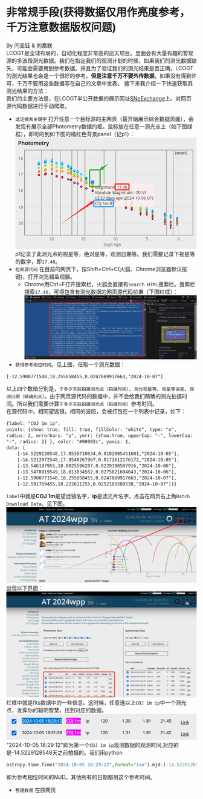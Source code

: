 # 非常规手段(获得数据仅用作亮度参考，千万注意数据版权问题)
By 闫圣钰 & 刘嘉联   
LCOGT是全球布局的，自动化程度非常高的巡天项目。里面会有大量有趣的暂现源的多波段测光数据。我们在指定我们的观测计划的时候，如果我们的测光数据缺失，可能会需要用到参考数据。并且为了验证我们的测光结果是否正确，LCOGT的测光结果也会是一个很好的参考。**但是注意千万不要外传数据**，如果没有得到许可，千万不要用这些数据写在自己的文章中发表。
接下来我介绍一下快速获取其测光结果的方法：   
我们的主要方法是，在LCOGT半公开数据的展示网址[SNeExchange](https://supernova.exchange/public/)上。对网页源代码数据进行手动爬取。
- `选定搜索关键字` 打开任意一个目标源的主网页（最开始展示综合数据页面），会发现有展示全部Photometry数据的框。鼠标放在任意一测光点上（如下图绿框），即可的到如下图的橘红色背景panel（记p1）：
![alt text](image.png)  
p1记录了此测光点的视星等，绝对星等，观测日期等。我们需要记录下视星等的数字，即`17.48`。
- `检索源代码` 在目前的网页下，按Shift+Ctrl+C(火狐、Chrome浏览器默认按键)，打开浏览器监视器。
    - Chrome用Ctrl+F打开搜索栏，火狐会直接有`Search HTML`搜索栏。搜索栏搜索`17.48`，可得包含有测光数据的网页源代码位置（下图红框）：
    ![alt text](image-1.png)
- `获得参考相位时间`。见上图，任取一个测光数据：   
```javescript
[-12.5900771548,18.255058455,0.0247669917663,"2024-10-07"]
```
以上四个数值分别是，`于多少天前拍摄测光点（拍摄时间）`、`测光视星等`、`视星等误差`、`观测日期（精确到天）`。由于网页源代码的数据中，并不会给我们精确的测光拍摄时间。所以我们需要计算`于多少天前拍摄测光点（拍摄时间）`参考时间。   
在源代码中，相同望远镜，相同的波段，会被打包在一个列表中记录，如下：
```javescript
{label: "COJ 1m ip", 
points: {show: true, fill: true, fillColor: "white", type: "o", radius: 2, errorbars: "y", yerr: {show:true, upperCap: "-", lowerCap: "-", radius: 2} }, color: "#90002c", yaxis: 1, 
data: [
    [-14.5229128548,17.8539710634,0.0182095451601,"2024-10-05"], 
    [-14.5212072548,17.8548267967,0.0172612176172,"2024-10-05"], 
    [-13.546197955,18.0025596287,0.0229198507916,"2024-10-06"], 
    [-13.5478919549,18.013034562,0.0275821694643,"2024-10-06"], 
    [-12.5900771548,18.255058455,0.0247669917663,"2024-10-07"], 
    [-12.591769455,18.222611255,0.0252185589538,"2024-10-07"]]}
```
`label`中就是**COJ 1m**是望远镜名字，**ip**是滤光片名字。点击在网页右上角`Batch Download Data`，见下图。
![alt text](image-2.png)
出现以下界面：
![alt text](image-3.png)
红框中就是fits数据中的一些信息。这时候，任意选以上`COJ 1m ip`中一个测光点，发挥你的聪明智慧，找到对应的数据。
![alt text](image-5.png)
"2024-10-05 18:29:12"即为第一个`COJ 1m ip`观测数据的观测时间,对应的是-14.5229128548天之前拍摄的。我们用python
```python
astropy.time.Time("2024-10-05 18:29:12",format="iso").mjd-(-14.5229128548)
```
即为参考相位时间的MJD。其他所有的日期都用这个参考时间。
- `整理数据` 在原网页
